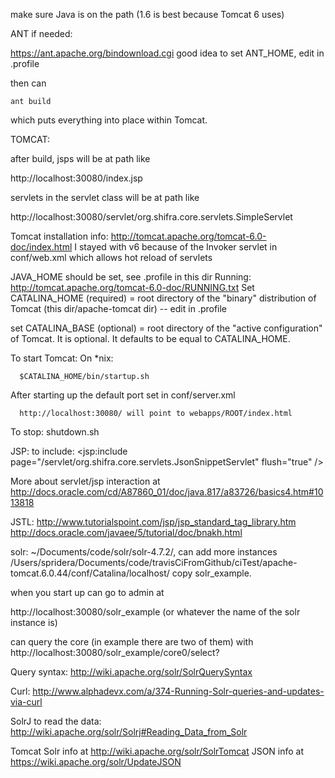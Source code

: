 make sure Java is on the path (1.6 is best because Tomcat 6 uses)




ANT if needed:

https://ant.apache.org/bindownload.cgi
good idea to set ANT_HOME, edit in .profile

then can

    ant build

which puts everything into place within Tomcat.


TOMCAT:

after build, jsps will be at path like

http://localhost:30080/index.jsp

servlets in the servlet class will be at path like

http://localhost:30080/servlet/org.shifra.core.servlets.SimpleServlet

Tomcat installation info: http://tomcat.apache.org/tomcat-6.0-doc/index.html
I stayed with v6 because of the Invoker servlet in conf/web.xml which allows hot reload of servlets

 JAVA_HOME should be set, see .profile in this dir
Running:
http://tomcat.apache.org/tomcat-6.0-doc/RUNNING.txt
Set CATALINA_HOME (required) =
root directory of the "binary" distribution of Tomcat (this dir/apache-tomcat dir) -- edit in .profile

set CATALINA_BASE (optional) = root
directory of the "active configuration" of Tomcat. It is optional. It
defaults to be equal to CATALINA_HOME.

To start Tomcat:
  On *nix:

      $CATALINA_HOME/bin/startup.sh

After starting up the default port set in conf/server.xml

      http://localhost:30080/ will point to webapps/ROOT/index.html

To stop:
    shutdown.sh

JSP:
to include:
<jsp:include page="/servlet/org.shifra.core.servlets.JsonSnippetServlet" flush="true" />

More about servlet/jsp interaction at
http://docs.oracle.com/cd/A87860_01/doc/java.817/a83726/basics4.htm#1013818

JSTL: http://www.tutorialspoint.com/jsp/jsp_standard_tag_library.htm
http://docs.oracle.com/javaee/5/tutorial/doc/bnakh.html



solr:
~/Documents/code/solr/solr-4.7.2/,
can add more instances /Users/spridera/Documents/code/travisCiFromGithub/ciTest/apache-tomcat.6.0.44/conf/Catalina/localhost/
copy solr_example.

when you start up can go to admin at

http://localhost:30080/solr_example
(or whatever the name of the solr instance is)

can query the core (in example there are two of them) with http://localhost:30080/solr_example/core0/select?

Query syntax: http://wiki.apache.org/solr/SolrQuerySyntax

Curl: http://www.alphadevx.com/a/374-Running-Solr-queries-and-updates-via-curl

SolrJ to read the data:
http://wiki.apache.org/solr/Solrj#Reading_Data_from_Solr

Tomcat Solr info at http://wiki.apache.org/solr/SolrTomcat
JSON info at https://wiki.apache.org/solr/UpdateJSON
